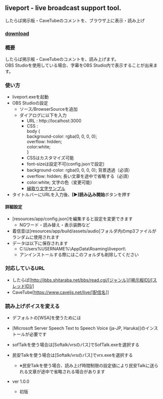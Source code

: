 ## liveport  - live broadcast support tool.
したらば掲示板・CaveTubeのコメントを、ブラウザ上に表示・読み上げ  
### [download](https://github.com/odangosan/liveport/releases)
### 概要
したらば掲示板・CaveTubeのコメントを、読み上げます。  
OBS Studioを使用している場合、字幕をOBS Studio内で表示することが出来ます。
### 使い方
* liveport.exeを起動
* OBS Studioの設定
  * ソース/BrowserSourceを追加
  * ダイアログに以下を入力
    * URL : http://localhost:3000
    * CSS :  
  body {  
    background-color: rgba(0, 0, 0, 0);  
    overflow: hidden;  
    color:white;  
    }
    * CSSはカスタマイズ可能
    * font-sizeは設定不可(config.jsonで設定)
    * background-color: rgba(0, 0, 0, 0); 背景透過（必須）
    * overflow: hidden; 長い文章を途中で省略する（必須）
    * color:white; 文字の色（変更可能）
    * [縁取り文字サンプル](https://gist.github.com/odangosan/ca0136457358747a7bd8dae1bcd39f49)
* タイトルバーにURLを入力後、**[▶]読み込み開始**ボタンを押す

#### 詳細設定
* [resources/app/config.json]を編集すると設定を変更できます
  * NGワード・読み替え・表示装飾など
* 着信音は[resources/app/build/assets/audio]フォルダ内のmp3ファイルがランダムに使用されます
* データは以下に保存されます
  * C:\Users\%USERNAME%\AppData\Roaming\liveport\
  * アンインストールする際にはこのフォルダも削除してください

### 対応しているURL
 * したらば[http://jbbs.shitaraba.net/bbs/read.cgi/[ジャンル]/[掲示板ID]/[スレッドID]/]
 * CaveTube[https://www.cavelis.net/live/[配信名]] 

### 読み上げボイスを変える
 * デフォルトの[WSA]を使うためには
  * [Microsoft Server Speech Text to Speech Voice (ja-JP, Haruka)]のインストールが必要です
 * sofTalkを使う場合は[Softalk/vrsのパス]でSofTalk.exeを選択する
 * 民安Talkを使う場合は[Softalk/vrsのパス]でvrx.exeを選択する
   * ※民安Talkを使う場合、読み上げ時間制限の設定値により民安Talkに送られる文章が途中で省略される場合があります

* ver 1.0.0
  * 初版
